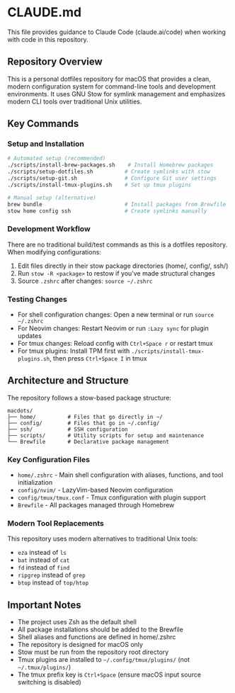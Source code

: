 # CLAUDE.md

This file provides guidance to Claude Code (claude.ai/code) when working with code in this repository.

## Repository Overview

This is a personal dotfiles repository for macOS that provides a clean, modern configuration system for command-line tools and development environments. It uses GNU Stow for symlink management and emphasizes modern CLI tools over traditional Unix utilities.

## Key Commands

### Setup and Installation
```bash
# Automated setup (recommended)
./scripts/install-brew-packages.sh    # Install Homebrew packages
./scripts/setup-dotfiles.sh          # Create symlinks with stow
./scripts/setup-git.sh               # Configure Git user settings
./scripts/install-tmux-plugins.sh    # Set up tmux plugins

# Manual setup (alternative)
brew bundle                          # Install packages from Brewfile
stow home config ssh                 # Create symlinks manually
```

### Development Workflow

There are no traditional build/test commands as this is a dotfiles repository. When modifying configurations:

1. Edit files directly in their stow package directories (home/, config/, ssh/)
2. Run `stow -R <package>` to restow if you've made structural changes
3. Source `.zshrc` after changes: `source ~/.zshrc`

### Testing Changes
- For shell configuration changes: Open a new terminal or run `source ~/.zshrc`
- For Neovim changes: Restart Neovim or run `:Lazy sync` for plugin updates
- For tmux changes: Reload config with `Ctrl+Space r` or restart tmux
- For tmux plugins: Install TPM first with `./scripts/install-tmux-plugins.sh`, then press `Ctrl+Space I` in tmux

## Architecture and Structure

The repository follows a stow-based package structure:

```
macdots/
├── home/          # Files that go directly in ~/
├── config/        # Files that go in ~/.config/
├── ssh/           # SSH configuration
├── scripts/       # Utility scripts for setup and maintenance
└── Brewfile       # Declarative package management
```

### Key Configuration Files
- `home/.zshrc` - Main shell configuration with aliases, functions, and tool initialization
- `config/nvim/` - LazyVim-based Neovim configuration
- `config/tmux/tmux.conf` - Tmux configuration with plugin support
- `Brewfile` - All packages managed through Homebrew

### Modern Tool Replacements
This repository uses modern alternatives to traditional Unix tools:
- `eza` instead of `ls`
- `bat` instead of `cat`
- `fd` instead of `find`
- `ripgrep` instead of `grep`
- `btop` instead of `top/htop`

## Important Notes

- The project uses Zsh as the default shell
- All package installations should be added to the Brewfile
- Shell aliases and functions are defined in home/.zshrc
- The repository is designed for macOS only
- Stow must be run from the repository root directory
- Tmux plugins are installed to `~/.config/tmux/plugins/` (not `~/.tmux/plugins/`)
- The tmux prefix key is `Ctrl+Space` (ensure macOS input source switching is disabled)